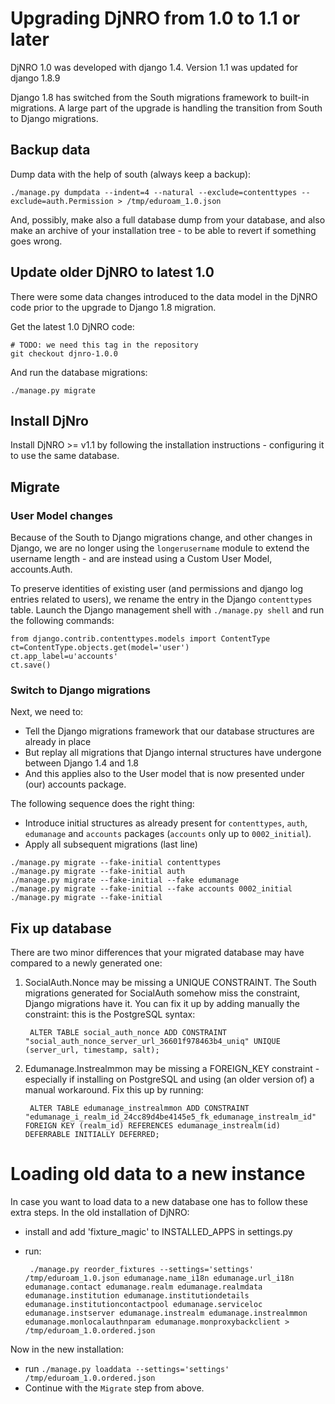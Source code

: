 # Upgrading DjNRO from 1.0 to 1.1 or later

DjNRO 1.0 was developed with django 1.4. Version 1.1 was updated for django 1.8.9

Django 1.8 has switched from the South migrations framework to built-in
migrations.  A large part of the upgrade is handling the transition from South
to Django migrations.

## Backup data

Dump data with the help of south (always keep a backup):

	./manage.py dumpdata --indent=4 --natural --exclude=contenttypes --exclude=auth.Permission > /tmp/eduroam_1.0.json

And, possibly, make also a full database dump from your database, and also make
an archive of your installation tree - to be able to revert if something goes
wrong.


## Update older DjNRO to latest 1.0

There were some data changes introduced to the data model in the DjNRO code prior to the upgrade to Django 1.8 migration.

Get the latest 1.0 DjNRO code:

    # TODO: we need this tag in the repository
    git checkout djnro-1.0.0

And run the database migrations:

    ./manage.py migrate

## Install DjNro

Install DjNRO >= v1.1 by following the installation instructions - configuring it to use the same database.


## Migrate

### User Model changes

Because of the South to Django migrations change, and other changes in Django, we are no longer using the ````longerusername```` module to extend the username length - and are instead using a Custom User Model, accounts.Auth.

To preserve identities of existing user (and permissions and django log entries related to users), we rename the entry in the Django ````contenttypes```` table.  Launch the Django management shell with ````./manage.py shell```` and run the following commands:

    from django.contrib.contenttypes.models import ContentType
    ct=ContentType.objects.get(model='user')
    ct.app_label=u'accounts'
    ct.save()

### Switch to Django migrations

Next, we need to:
* Tell the Django migrations framework that our database structures are already in place
* But replay all migrations that Django internal structures have undergone between Django 1.4 and 1.8
* And this applies also to the User model that is now presented under (our) accounts package.

The following sequence does the right thing:
* Introduce initial structures as already present for ````contenttypes````, ````auth````, ````edumanage```` and ````accounts```` packages (````accounts```` only up to ````0002_initial````).
* Apply all subsequent migrations (last line)

````
./manage.py migrate --fake-initial contenttypes
./manage.py migrate --fake-initial auth
./manage.py migrate --fake-initial --fake edumanage
./manage.py migrate --fake-initial --fake accounts 0002_initial
./manage.py migrate --fake-initial
````

## Fix up database

There are two minor differences that your migrated database may have compared to a newly generated one:

1. SocialAuth.Nonce may be missing a UNIQUE CONSTRAINT.  The South migrations generated for SocialAuth somehow miss the constraint, Django migrations have it.  You can fix it up by adding manually the constraint: this is the PostgreSQL syntax:

        ALTER TABLE social_auth_nonce ADD CONSTRAINT "social_auth_nonce_server_url_36601f978463b4_uniq" UNIQUE (server_url, timestamp, salt);

2. Edumanage.Instrealmmon may be missing a FOREIGN_KEY constraint - especially if installing on PostgreSQL and using (an older version of) a manual workaround.  Fix this up by running:

        ALTER TABLE edumanage_instrealmmon ADD CONSTRAINT "edumanage_i_realm_id_24cc89d4be4145e5_fk_edumanage_instrealm_id" FOREIGN KEY (realm_id) REFERENCES edumanage_instrealm(id) DEFERRABLE INITIALLY DEFERRED;



# Loading old data to a new instance
In case you want to load data to a new database one has to follow these extra
steps.
In the old installation of DjNRO:

 - install and add 'fixture_magic' to INSTALLED_APPS in settings.py
 - run:

 		./manage.py reorder_fixtures --settings='settings' /tmp/eduroam_1.0.json edumanage.name_i18n edumanage.url_i18n edumanage.contact edumanage.realm edumanage.realmdata edumanage.institution edumanage.institutiondetails edumanage.institutioncontactpool edumanage.serviceloc edumanage.instserver edumanage.instrealm edumanage.instrealmmon edumanage.monlocalauthnparam edumanage.monproxybackclient > /tmp/eduroam_1.0.ordered.json


Now in the new installation:

 - run `./manage.py loaddata --settings='settings' /tmp/eduroam_1.0.ordered.json`
 - Continue with the `Migrate` step from above.

